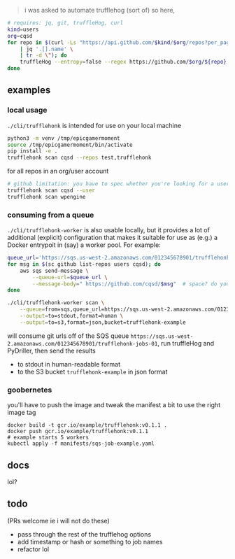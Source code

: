 > i was asked to automate trufflehog (sort of) so here,
```bash
# requires: jq, git, truffleHog, curl
kind=users
org=cqsd
for repo in $(curl -Ls "https://api.github.com/$kind/$org/repos?per_page=200" \
    | jq '.[].name' \
    | tr -d \"); do
    truffleHog --entropy=false --regex https://github.com/$org/${repo}.git
done
```

## examples
### local usage
`./cli/trufflehonk` is intended for use on your local machine
```bash
python3 -m venv /tmp/epicgamermoment
source /tmp/epicgamermoment/bin/activate
pip install -e .
trufflehonk scan cqsd --repos test,trufflehonk
```

for all repos in an org/user account
```bash
# github limitation: you have to spec whether you're looking for a user or an org
trufflehonk scan cqsd --user
trufflehonk scan wpengine
```

### consuming from a queue
`./cli/trufflehonk-worker` is also usable locally, but it provides a lot of
additional (explicit) configuration that makes it suitable for use as (e.g.)
a Docker entrypoit in (say) a worker pool. For example:

```bash
queue_url='https://sqs.us-west-2.amazonaws.com/012345678901/trufflehonk-jobs-01'
for msg in $(sc github list-repos users cqsd); do
    aws sqs send-message \
        --queue-url=$queue_url \
        --message-body=" https://github.com/cqsd/$msg"  # space? do you know why? :/
done

./cli/trufflehonk-worker scan \
    --queue=from=sqs,queue_url=https://sqs.us-west-2.amazonaws.com/012345678901/trufflehonk-jobs-01 \
    --output=to=stdout,format=human \
    --output=to=s3,format=json,bucket=trufflehonk-example
```
will consume git urls off of the SQS queue `https://sqs.us-west-2.amazonaws.com/012345678901/trufflehonk-jobs-01`, run truffleHog and PyDriller, then send the results
 - to stdout in human-readable format
 - to the S3 bucket `trufflehonk-example` in json format

### goobernetes
you'll have to push the image and tweak the manifest a bit to use the right
image tag
```
docker build -t gcr.io/example/trufflehonk:v0.1.1 .
docker push gcr.io/example/trufflehonk:v0.1.1
# example starts 5 workers
kubectl apply -f manifests/sqs-job-example.yaml
```

## docs
lol?

## todo
(PRs welcome ie i will not do these)
 - pass through the rest of the trufflehog options
 - add timestamp or hash or something to job names
 - refactor lol
